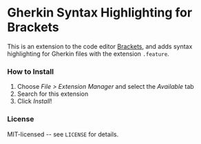 # Gherkin Syntax Highlighting for Brackets

This is an extension to the code editor [Brackets][1], and adds syntax
highlighting for Gherkin files with the extension `.feature`.

### How to Install

1. Choose _File > Extension Manager_ and select the _Available_ tab
2. Search for this extension
3. Click _Install_!

### License
MIT-licensed -- see `LICENSE` for details.

  [1]: http://brackets.io/ "Brackets — Open source code editor built with the web for the web"